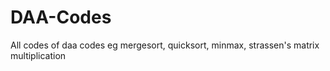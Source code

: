 # DAA-Codes
All codes of daa codes eg mergesort, quicksort, minmax, strassen's matrix multiplication
